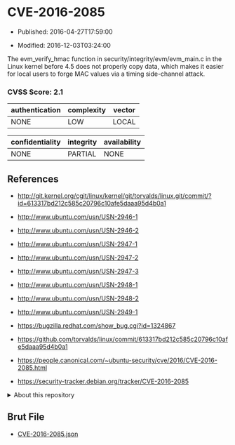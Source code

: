 # CVE-2016-2085

- Published: 2016-04-27T17:59:00

- Modified: 2016-12-03T03:24:00

The evm_verify_hmac function in security/integrity/evm/evm_main.c in the Linux kernel before 4.5 does not properly copy data, which makes it easier for local users to forge MAC values via a timing side-channel attack.

### CVSS Score: **2.1**

| authentication | complexity | vector |
| --- | --- | --- |
| NONE | LOW | LOCAL |

| confidentiality | integrity | availability |
| --- | --- | --- |
| NONE | PARTIAL | NONE |

## References

* http://git.kernel.org/cgit/linux/kernel/git/torvalds/linux.git/commit/?id=613317bd212c585c20796c10afe5daaa95d4b0a1

* http://www.ubuntu.com/usn/USN-2946-1

* http://www.ubuntu.com/usn/USN-2946-2

* http://www.ubuntu.com/usn/USN-2947-1

* http://www.ubuntu.com/usn/USN-2947-2

* http://www.ubuntu.com/usn/USN-2947-3

* http://www.ubuntu.com/usn/USN-2948-1

* http://www.ubuntu.com/usn/USN-2948-2

* http://www.ubuntu.com/usn/USN-2949-1

* https://bugzilla.redhat.com/show_bug.cgi?id=1324867

* https://github.com/torvalds/linux/commit/613317bd212c585c20796c10afe5daaa95d4b0a1

* https://people.canonical.com/~ubuntu-security/cve/2016/CVE-2016-2085.html

* https://security-tracker.debian.org/tracker/CVE-2016-2085

<details>
<summary>About this repository</summary> 

  This repository is part of the project [Live Hack CVE](https://github.com/Live-Hack-CVE). Main website can be found [www.live-hack.org](https://www.live-hack.org) 
  
  Made by [Sn0wAlice](https://github.com/Sn0wAlice) for the people that care about security and need to have a feed of the latest CVEs. Hope you enjoy it, don't forget to star the repo and follow me on [Twitter](https://twitter.com/Sn0wAlice) and [Github](https://github.com/Sn0wAlice). And that is my [personnal website](https://www.alice-snow.me/)

  - [Home Page](https://github.com/Live-Hack-CVE)
  - [Framework](https://github.com/Live-Hack-CVE/cve-framework)
  - [CVE database](https://github.com/Live-Hack-CVE/full_database)
  - [Changelog](https://github.com/Live-Hack-CVE/Changelog)
</details>

## Brut File

* [CVE-2016-2085.json](https://raw.githubusercontent.com/Live-Hack-CVE/full_database/main/cves/2016/CVE-2016-2085.json)

